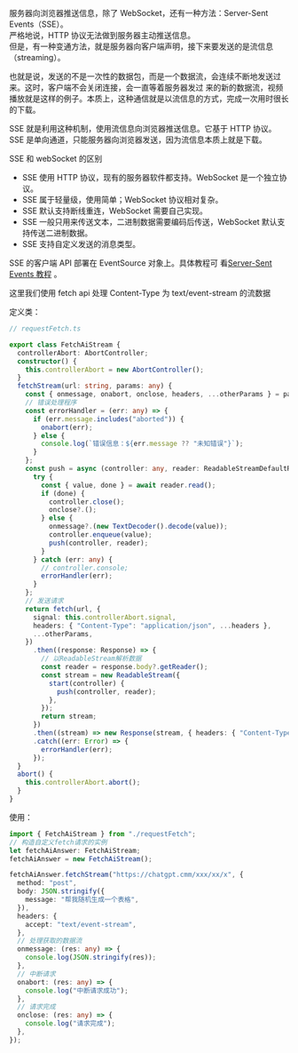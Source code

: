服务器向浏览器推送信息，除了 WebSocket，还有一种方法：Server-Sent Events（SSE）。  
严格地说，HTTP 协议无法做到服务器主动推送信息。  
但是，有一种变通方法，就是服务器向客户端声明，接下来要发送的是流信息（streaming）。

也就是说，发送的不是一次性的数据包，而是一个数据流，会连续不断地发送过来。这时，客户端不会关闭连接，会一直等着服务器发过
来的新的数据流，视频播放就是这样的例子。本质上，这种通信就是以流信息的方式，完成一次用时很长的下载。

SSE 就是利用这种机制，使用流信息向浏览器推送信息。它基于 HTTP 协议。  
SSE 是单向通道，只能服务器向浏览器发送，因为流信息本质上就是下载。

SSE 和 webSocket 的区别

- SSE 使用 HTTP 协议，现有的服务器软件都支持。WebSocket 是一个独立协议。
- SSE 属于轻量级，使用简单；WebSocket 协议相对复杂。
- SSE 默认支持断线重连，WebSocket 需要自己实现。
- SSE 一般只用来传送文本，二进制数据需要编码后传送，WebSocket 默认支持传送二进制数据。
- SSE 支持自定义发送的消息类型。

SSE 的客户端 API 部署在 EventSource 对象上。具体教程可
看[Server-Sent Events 教程](https://www.ruanyifeng.com/blog/2017/05/server-sent_events.html) 。

这里我们使用 fetch api 处理 Content-Type 为 text/event-stream 的流数据

定义类：

```ts
// requestFetch.ts

export class FetchAiStream {
  controllerAbort: AbortController;
  constructor() {
    this.controllerAbort = new AbortController();
  }
  fetchStream(url: string, params: any) {
    const { onmessage, onabort, onclose, headers, ...otherParams } = params;
    // 错误处理程序
    const errorHandler = (err: any) => {
      if (err.message.includes("aborted")) {
        onabort(err);
      } else {
        console.log(`错误信息：${err.message ?? "未知错误"}`);
      }
    };
    const push = async (controller: any, reader: ReadableStreamDefaultReader) => {
      try {
        const { value, done } = await reader.read();
        if (done) {
          controller.close();
          onclose?.();
        } else {
          onmessage?.(new TextDecoder().decode(value));
          controller.enqueue(value);
          push(controller, reader);
        }
      } catch (err: any) {
        // controller.console;
        errorHandler(err);
      }
    };
    // 发送请求
    return fetch(url, {
      signal: this.controllerAbort.signal,
      headers: { "Content-Type": "application/json", ...headers },
      ...otherParams,
    })
      .then((response: Response) => {
        // 以ReadableStream解析数据
        const reader = response.body?.getReader();
        const stream = new ReadableStream({
          start(controller) {
            push(controller, reader);
          },
        });
        return stream;
      })
      .then((stream) => new Response(stream, { headers: { "Content-Type": "text/html" } }).text())
      .catch((err: Error) => {
        errorHandler(err);
      });
  }
  abort() {
    this.controllerAbort.abort();
  }
}
```

使用：

```ts
import { FetchAiStream } from "./requestFetch";
// 构造自定义fetch请求的实例
let fetchAiAnswer: FetchAiStream;
fetchAiAnswer = new FetchAiStream();

fetchAiAnswer.fetchStream("https://chatgpt.cmm/xxx/xx/x", {
  method: "post",
  body: JSON.stringify({
    message: "帮我随机生成一个表格",
  }),
  headers: {
    accept: "text/event-stream",
  },
  // 处理获取的数据流
  onmessage: (res: any) => {
    console.log(JSON.stringify(res));
  },
  // 中断请求
  onabort: (res: any) => {
    console.log("中断请求成功");
  },
  // 请求完成
  onclose: (res: any) => {
    console.log("请求完成");
  },
});
```
